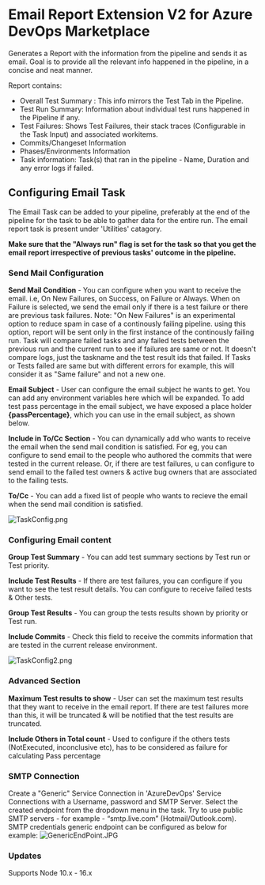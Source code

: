 # Email Report Extension V2 for Azure DevOps Marketplace

Generates a Report with the information from the pipeline and sends it as email. Goal is to provide all the relevant info happened in the pipeline, in a concise and neat manner. 

Report contains:
* Overall Test Summary : This info mirrors the Test Tab in the Pipeline. 
* Test Run Summary: Information about individual test runs happened in the Pipeline if any.
* Test Failures: Shows Test Failures, their stack traces (Configurable in the Task Input) and associated workitems.
* Commits/Changeset Information
* Phases/Environments Information
* Task information: Task(s) that ran in the pipeline - Name, Duration and any error logs if failed. 


## Configuring Email Task

The Email Task can be added to your pipeline, preferably at the end of the pipeline for the task to be able to gather data for the entire run. The email report task is present under 'Utilities' catagory.

**Make sure that the "Always run" flag is set for the task so that you get the email report irrespective of previous tasks' outcome in the pipeline.**

### Send Mail Configuration

**Send Mail Condition** - You can configure when you want to receive the email. i.e, On New Failures, on Success, on Failure or Always. When on Failure is selected, we send the email only if there is a test failure or there are previous task failures.
Note: "On New Failures" is an experimental option to reduce spam in case of a continously failing pipeline. using this option, report will be sent only in the first instance of the continously failing run. Task will compare failed tasks and any failed tests between the previous run and the current run to see if failures are same or not. It doesn't compare logs, just the taskname and the test result ids that failed. If Tasks or Tests failed are same but with different errors for example, this will consider it as "Same failure" and not a new one.

**Email Subject** - User can configure the email subject he wants to get. You can add any environment variables here which will be expanded. To add test pass percentage in the email subject, we have exposed a place holder **{passPercentage}**, which you can use in the email subject, as shown below.

**Include in To/Cc Section** - You can dynamically add who wants to receive the email when the send mail condition is satisfied. For eg, you can configure to send email to the people who authored the commits that were tested in the current release. Or, if there are test failures, u can configure to send email to the failed test owners & active bug owners that are associated to the failing tests.

**To/Cc** - You can add a fixed list of people who wants to recieve the email when the send mail condition is satisfied.

![TaskConfig.png](images/TaskConfig.png)

### Configuring Email content

**Group Test Summary** - You can add test summary sections by Test run or Test priority.

**Include Test Results** - If there are test failures, you can configure if you want to see the test result details. You can configure to receive failed tests & Other tests.

**Group Test Results** - You can group the tests results shown by priority or Test run.

**Include Commits** - Check this field to receive the commits information that are tested in the current release environment.

![TaskConfig2.png](images/TaskConfig2.png)

### Advanced Section

**Maximum Test results to show** - User can set the maximum test results that they want to receive in the email report. If there are test failures more than this, it will be truncated & will be notified that the test results are truncated.

**Include Others in Total count** - Used to configure if the others tests (NotExecuted, inconclusive etc), has to be considered as failure for calculating Pass percentage

### SMTP Connection 

Create a "Generic" Service Connection in 'AzureDevOps' Service Connections with a Username, password and SMTP Server. Select the created endpoint from the dropdown menu in the task. 
Try to use public SMTP servers - for example - “smtp.live.com” (Hotmail/Outlook.com).
SMTP credentials generic endpoint can be configured as below for example:
![GenericEndPoint.JPG](images/GenericEndPoint.png)

### Updates

Supports Node 10.x - 16.x
